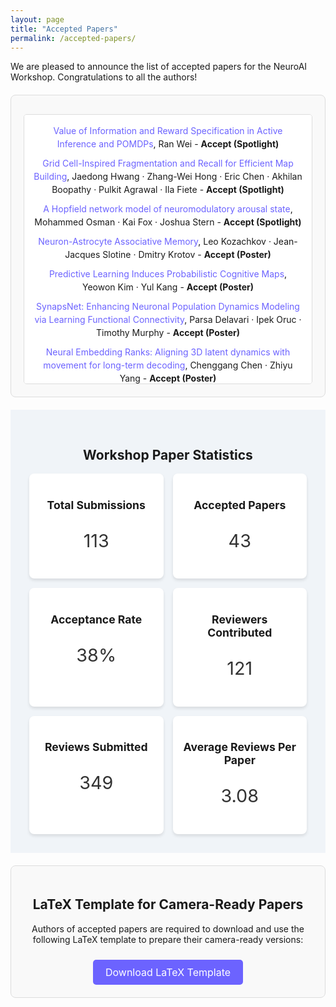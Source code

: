 ```yaml
---
layout: page
title: "Accepted Papers"
permalink: /accepted-papers/
---
```



<!-- # Accepted Papers -->
We are pleased to announce the list of accepted papers for the NeuroAI Workshop. Congratulations to all the authors! 

<section id="accepted-papers" class="accepted-papers">
<!--   <h2>Accepted Papers</h2> -->
<!--   <p>We are pleased to announce the list of accepted papers for the NeuroAI Workshop. Congratulations to all the authors!</p> -->
  <div class="scrollable-box">
    <ul>
      <li><a href="https://openreview.net/forum?id=ZyQvVHlRLD" target="_blank">Value of Information and Reward Specification in Active Inference and POMDPs</a>, Ran Wei - <strong>Accept (Spotlight)</strong></li>
      <li><a href="https://openreview.net/forum?id=bmUUynN7Rm" target="_blank">Grid Cell-Inspired Fragmentation and Recall for Efficient Map Building</a>, Jaedong Hwang · Zhang-Wei Hong · Eric Chen · Akhilan Boopathy · Pulkit Agrawal · Ila Fiete - <strong>Accept (Spotlight)</strong></li>
      <li><a href="https://openreview.net/forum?id=sMhh9O7erA" target="_blank">A Hopfield network model of neuromodulatory arousal state</a>, Mohammed Osman · Kai Fox · Joshua Stern - <strong>Accept (Spotlight)</strong></li>
      <li><a href="https://openreview.net/forum?id=h1pL7JiKsA" target="_blank">Neuron-Astrocyte Associative Memory</a>, Leo Kozachkov · Jean-Jacques Slotine · Dmitry Krotov - <strong>Accept (Poster)</strong></li>
      <li><a href="https://openreview.net/forum?id=O9bbw7BLmP" target="_blank">Predictive Learning Induces Probabilistic Cognitive Maps</a>, Yeowon Kim · Yul Kang - <strong>Accept (Poster)</strong></li>
      <li><a href="https://openreview.net/forum?id=DQTWA7Zn8w" target="_blank">SynapsNet: Enhancing Neuronal Population Dynamics Modeling via Learning Functional Connectivity</a>, Parsa Delavari · Ipek Oruc · Timothy Murphy - <strong>Accept (Poster)</strong></li>
      <li><a href="https://openreview.net/forum?id=bhEbz31fRG" target="_blank">Neural Embedding Ranks: Aligning 3D latent dynamics with movement for long-term decoding</a>, Chenggang Chen · Zhiyu Yang - <strong>Accept (Poster)</strong></li>
      <li><a href="https://openreview.net/forum?id=Bs7056BKVf" target="_blank">What should a neuron aim for? Designing local objective functions based on information theory</a>, Andreas Schneider · Valentin Neuhaus · David A. Ehrlich · Alexander Ecker · Abdullah Makkeh · Viola Priesemann · Michael Wibral - <strong>Accept (Poster)</strong></li>
      <li><a href="https://openreview.net/forum?id=LWPoA68TFT" target="_blank">Parallel Decision-Making yields Disentangled World Models: Impact and Implications</a>, Pantelis Vafidis · Aman Bhargava · Antonio Rangel - <strong>Accept (Poster)</strong></li>
      <li><a href="https://openreview.net/forum?id=Oe3aBqmaQp" target="_blank">RNN Replay: Leakage and Underdamped Dynamics</a>, Josue Casco-Rodriguez · Richard Baraniuk - <strong>Accept (Poster)</strong></li>
      <li><a href="https://openreview.net/forum?id=uzFLOMJPH4" target="_blank">Decoupling the Contributions of Spatio-Temporal Coding: From ANNs to SNNs</a>, Yihao Li · Hanle Zheng · Jiaxin Guo · Lei Deng - <strong>Accept (Poster)</strong></li>
      <li><a href="https://openreview.net/forum?id=TYk2ygbsqp" target="_blank">Proliferation of cosine-tuning in both artificial spiking and cortical neural networks during learning</a>, Tengjun Liu · Yansong Chua · Yiwei Zhang · Yuxiao Ning · Guihua Wan · Zijun Wan · Shaomin Zhang · Weidong Chen - <strong>Accept (Poster)</strong></li>
      <li><a href="https://openreview.net/forum?id=HX0e4xDsg9" target="_blank">Not so griddy: Internal representations of RNNs path integrating more than one agent</a>, William Redman · Francisco Acosta · Santiago Acosta-Mendoza · Nina Miolane - <strong>Accept (Poster)</strong></li>
      <li><a href="https://openreview.net/forum?id=RvhkdGwQ19" target="_blank">Improving out-of-distribution generalization by mimicking the human visual diet.</a>, Spandan Madan · You Li · Mengmi Zhang · Hanspeter Pfister · Gabriel Kreiman - <strong>Accept (Poster)</strong></li>
      <li><a href="https://openreview.net/forum?id=DzCxA1iovy" target="_blank">Liquid Resistance Liquid Capacitance Networks</a>, Mónika Farsang · Sophie Neubauer · Radu Grosu - <strong>Accept (Poster)</strong></li>
      <li><a href="https://openreview.net/forum?id=YSJW2qNTlk" target="_blank">Beyond Directed Acyclic Computation Graph with Cyclic Neural Network</a>, Liangwei Yang · Hengrui Zhang · Weizhi Zhang · Zihe Song · Jing Ma · Jiawei Zhang · Philip S Yu - <strong>Accept (Poster)</strong></li>
      <li><a href="https://openreview.net/forum?id=9duWgO4HuQ" target="_blank">Towards zero-shot adaptation of predictive models of neurons encoding posterior probability</a>, Suhas Shrinivasan · Ralf Haefner · Fabian Sinz · Edgar Walker - <strong>Accept (Poster)</strong></li>
      <li><a href="https://openreview.net/forum?id=sNPrj9y70u" target="_blank">Partial observation can induce mechanistic mismatches in data-constrained RNNs</a>, William Qian · Jacob Zavatone-Veth · Ben Ruben · Cengiz Pehlevan - <strong>Accept (Poster)</strong></li>
      <li><a href="https://openreview.net/forum?id=SimFKxPelz" target="_blank">A call for intrinsic learning</a>, Andy C Kitchen - <strong>Accept (Poster)</strong></li>
      <li><a href="https://openreview.net/forum?id=X3be6c7LYG" target="_blank">Hierarchical Control of Reaching Movements Via Compositional Gain Modulation</a>, Alessandro Salatiello · Martin Giese - <strong>Accept (Poster)</strong></li>
      <li><a href="https://openreview.net/forum?id=4dc15FtIaD" target="_blank">Path Divergence Objective: Boundedly-Rational Decision Making in Partially Observable Environments</a>, Tomáš Gavenčiak · David Hyland · Lancelot Da Costa · Michael Wooldridge · Jan Kulveit - <strong>Accept (Poster)</strong></li>
      <li><a href="https://openreview.net/forum?id=8PUy9xVjby" target="_blank">A Walsh Hadamard Derived Linear Vector Symbolic Architecture</a>, Mohammad Mahmudul Alam · Alexander Oberle · Edward Raff · Stella Biderman · Tim Oates · James Holt - <strong>Accept (Poster)</strong></li>
      <li><a href="https://openreview.net/forum?id=sGLqjAVep4" target="_blank">Natural Language-guided Neural Encoding Benchmark for Vision</a>, Taha Razzaq · Hisan Naeem · Asim Iqbal - <strong>Accept (Poster)</strong></li>
      <li><a href="https://openreview.net/forum?id=LG2qgcQ5T5" target="_blank">Dynamics Based Neural Encoding with Inter-Intra Region Connectivity</a>, Mai Gamal · Mohamed Abdel Hamid · Eman Nasef · Seif Eldawlatly · Mennatullah Siam - <strong>Accept (Poster)</strong></li>
      <li><a href="https://openreview.net/forum?id=vHqwunHvRN" target="_blank">Common visual learning constraints in transformers and newborn brains: Evidence from line drawings</a>, Lalit Pandey · Samantha Wood · Justin Wood - <strong>Accept (Poster)</strong></li>
      <li><a href="https://openreview.net/forum?id=J36z3R0sNq" target="_blank">Predictive Coding Graphs are a Superset of Feedforward Neural Networks</a>, Björn van Zwol - <strong>Accept (Poster)</strong></li>
      <li><a href="https://openreview.net/forum?id=difYimVjC9" target="_blank">The Brain's Bitter Lesson: Scaling Speech Decoding With Self-Supervised Learning</a>, Dulhan Jayalath · Gilad Landau · Brendan Shillingford · Mark Woolrich · Oiwi Parker Jones - <strong>Accept (Poster)</strong></li>
      <li><a href="https://openreview.net/forum?id=Ex6wAivo7G" target="_blank">Invariant Spatiotemporal Representation Learning for Cross-patient Seizure Classification</a>, Yuntian Wu · Yuntian Yang · Jiabao Sean Xiao · Chuan Zhou · Haochen Sui · Haoxuan Li - <strong>Accept (Poster)</strong></li>
      <li><a href="https://openreview.net/forum?id=kTiaRgZ3gt" target="_blank">Dyadic Learning in Recurrent and Feedforward Models</a>, Rasmus Høier · Kirill Kalinin · Maxence Ernoult · Christopher Zach - <strong>Accept (Poster)</strong></li>
      <li><a href="https://openreview.net/forum?id=ryVUkFPfdF" target="_blank">Need is All You Need: Homeostatic Neural Networks Adapt to Concept Shift</a>, Kingson Man · Antonio Damasio · Hartmut Neven - <strong>Accept (Poster)</strong></li>
      <li><a href="https://openreview.net/forum?id=hVYGABOWY1" target="_blank">Population Transformer: Learning Population-level Representations of Intracranial Activity</a>, Geeling Chau · Christopher Wang · Sabera Talukder · Vighnesh Subramaniam · Saraswati Soedarmadji · Yisong Yue · Boris Katz · Andrei Barbu - <strong>Accept (Poster)</strong></li>
      <li><a href="https://openreview.net/forum?id=rtwbxaEtvd" target="_blank">Learning Bayes-Optimal Representation in Partially Observable Environments via Meta-Reinforcement Learning with Predictive Coding</a>, Po-Chen Kuo · Han Hou · Will Dabney · Edgar Walker - <strong>Accept (Poster)</strong></li>
      <li><a href="https://openreview.net/forum?id=NoMgGHzJEG" target="_blank">How do Active Dendrite Networks Mitigate Catastrophic Forgetting?</a>, Sankarshan Damle · Satya Lokam · Navin Goyal - <strong>Accept (Poster)</strong></li>
      <li><a href="https://openreview.net/forum?id=xxdUVzOPWe" target="_blank">Asynchronous Hebbian/anti-Hebbian networks</a>, Henrique Reis Aguiar · Matthias Hennig - <strong>Accept (Poster)</strong></li>
      <li><a href="https://openreview.net/forum?id=YqRy8LlCwt" target="_blank">NetFormer: An interpretable model for recovering identity and structure in neural population dynamics</a>, Wuwei Zhang · Ziyu Lu · Trung Le · Hao Wang · Uygar Sümbül · Eric Shea-Brown · Lu Mi - <strong>Accept (Poster)</strong></li>
      <li><a href="https://openreview.net/forum?id=RUkMMpiSbM" target="_blank">Uncovering Neural Encoding Variability with Infinite Gaussian Process Factor Analysis</a>, Changmin Yu · Mate Lengyel - <strong>Accept (Poster)</strong></li>
      <li><a href="https://openreview.net/forum?id=VOUzuCeNVi" target="_blank">Why learn if you can infer? Robot arm control with Hierarchical Active Inference</a>, Corrado Pezzato · Christopher L Buckley · Tim Verbelen - <strong>Accept (Poster)</strong></li>
      <li><a href="https://openreview.net/forum?id=Jv3is7S152" target="_blank">Prospective Learning: Principled Extrapolation to the Future</a>, Ashwin De Silva · Rahul Ramesh · Rubing Yang · Joshua T Vogelstein · Pratik Chaudhari - <strong>Accept (Poster)</strong></li>
      <li><a href="https://openreview.net/forum?id=Uvsa7vFWcT" target="_blank">Homeostasis-aware Direct Spike Encoding for Deep Spiking Neural Networks</a>, Yechan Kang · Mingyeong Seo · Jeonghee Jo · Hyun Jae Jang · Jongkil Park · Jaewook Kim · Suyoun Lee · Jinkyu Kim · Seongsik Park - <strong>Accept (Poster)</strong></li>
      <li><a href="https://openreview.net/forum?id=hUUa9Jpwk0" target="_blank">Doing More with Less: Computational Role of Information Structure in Neural Networks based on Entropy Maximization</a>, Alexandre Pitti · Claudio Weidmann · Krzysztof Lebioda - <strong>Accept (Poster)</strong></li>
      <li><a href="https://openreview.net/forum?id=2FWkTBtSWJ" target="_blank">The Role of Cortical Variability in Supporting Few-shot Generalization: Theory and Empirical Evidence</a>, Praveen Venkatesh · Jiaqi Shang · Corbett Bennett · Sam Gale · Greggory Heller · Tamina Ramirez · Severine Durand · Eric Shea-Brown · Shawn Olsen · Stefan Mihalas - <strong>Accept (Poster)</strong></li>
      <li><a href="https://openreview.net/forum?id=noN17FcjMB" target="_blank">Brain in the Dark: Design Principles for Neuromimetic Inference under the Free Energy Principle</a>, Mehran Hossein Zadeh Bazargani · Szymon Urbas · Karl Friston - <strong>Accept (Poster)</strong></li>
      <li><a href="https://openreview.net/forum?id=kEKkagB98d" target="_blank">Multiple temporal credit assignment rules achieve comparable neural data similarity</a>, Yuhan Helena Liu · Guangyu Robert Yang · Christopher Cueva - <strong>Accept (Poster)</strong></li>
         
    </ul>
  </div>
</section>

<!-- Add CSS for Scrollable Box -->
<style>
  .accepted-papers {
    text-align: center;
    margin: 20px auto;
    padding: 20px;
    background-color: #f9f9f9;
    border: 1px solid #ddd;
    border-radius: 8px;
  }

  .scrollable-box {
    max-height: 400px; /* Adjust height to your preference */
    overflow-y: auto; /* Enable vertical scrolling */
    border: 1px solid #ddd;
    padding: 15px;
    background-color: #ffffff;
    margin-top: 10px;
    border-radius: 5px;
  }

  .scrollable-box ul {
    list-style-type: none;
    padding: 0;
    margin: 0;
  }

  .scrollable-box li {
    margin-bottom: 10px;
    line-height: 1.5;
  }

  .scrollable-box a {
    color: #6c63ff;
    text-decoration: none;
    transition: color 0.3s ease;
  }

  .scrollable-box a:hover {
    color: #5a54d6;
  }
</style>


<section id="paper-stats" class="workshop-stats">
  <h2>Workshop Paper Statistics</h2>
  <div class="stats-grid">
    <div class="stat-card">
      <i class="fas fa-file-alt"></i>
      <h3>Total Submissions</h3>
      <p>113</p>
    </div>
    <div class="stat-card">
      <i class="fas fa-check"></i>
      <h3>Accepted Papers</h3>
      <p>43</p>
    </div>
    <div class="stat-card">
      <i class="fas fa-percentage"></i>
      <h3>Acceptance Rate</h3>
      <p>38%</p>
    </div>
    <div class="stat-card">
      <i class="fas fa-users"></i>
      <h3>Reviewers Contributed</h3>
      <p>121</p>
    </div>
    <div class="stat-card">
      <i class="fas fa-comment-dots"></i>
      <h3>Reviews Submitted</h3>
      <p>349</p>
    </div>
    <div class="stat-card">
      <i class="fas fa-chart-line"></i>
      <h3>Average Reviews Per Paper</h3>
      <p>3.08</p>
    </div>
  </div>
</section>

<!-- Add some CSS -->
<style>
  .workshop-stats {
    text-align: center;
    padding: 30px; /* Reduced padding */
    background-color: #f0f4f8;
  }

  .stats-grid {
    display: grid;
    grid-template-columns: repeat(auto-fit, minmax(140px, 1fr)); /* Reduced min column width */
    gap: 15px; /* Reduced gap */
    margin-top: 15px;
  }

  .stat-card {
    background-color: white;
    padding: 15px; /* Reduced padding */
    border-radius: 8px; /* Slightly smaller border radius */
    box-shadow: 0 3px 5px rgba(0, 0, 0, 0.1); /* Slightly smaller shadow */
    transition: transform 0.3s ease, box-shadow 0.3s ease;
  }

  .stat-card:hover {
    transform: translateY(-3px); /* Reduced hover effect */
    box-shadow: 0 4px 8px rgba(0, 0, 0, 0.15); /* Reduced hover shadow */
  }

  .stat-card h3 {
    font-size: 1.1rem; /* Slightly smaller font size */
    margin-bottom: 8px;
  }

  .stat-card p {
    font-size: 1.8rem; /* Slightly smaller text */
    color: #333;
  }

  .stat-card i {
    font-size: 2.5rem; /* Smaller icon size */
    margin-bottom: 8px;
    color: #6c63ff;
  }
</style>

<!-- Add FontAwesome icons -->
<script src="https://cdnjs.cloudflare.com/ajax/libs/font-awesome/5.15.4/js/all.min.js"></script>



<section id="latex-template" class="latex-template">
  <h2>LaTeX Template for Camera-Ready Papers</h2>
  <p>Authors of accepted papers are required to download and use the following LaTeX template to prepare their camera-ready versions:</p>
  <a href="/resource/NeuroAI_latex_template.zip" class="download-button" download>
    <i class="fas fa-download"></i> Download LaTeX Template
  </a>
</section>

<!-- Add some CSS -->
<style>
  .latex-template {
    text-align: center;
    padding: 20px;
    background-color: #f9f9f9;
    border: 1px solid #ddd;
    border-radius: 8px;
    margin: 20px 0;
  }

  .download-button {
    display: inline-block;
    margin-top: 10px;
    padding: 10px 20px;
    font-size: 1rem;
    color: white;
    background-color: #6c63ff;
    text-decoration: none;
    border-radius: 5px;
    transition: background-color 0.3s ease;
  }

  .download-button:hover {
    background-color: #5a54d6;
  }
</style>

